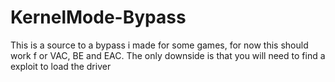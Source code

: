 # KernelMode-Bypass
This is a source to a bypass i made for some games, for now this should work f or VAC, BE and EAC. The only downside is that you will need to find a exploit to load the driver
